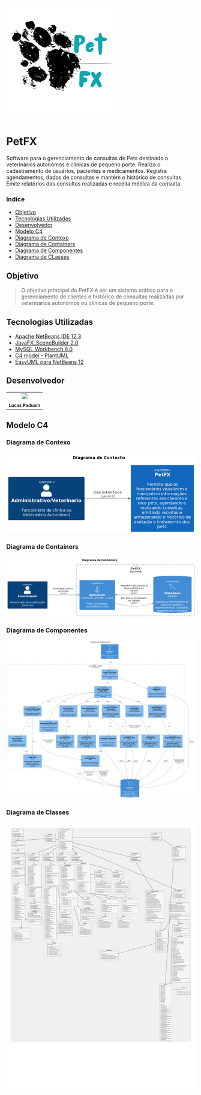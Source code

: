 
<h1 align="left">
    <img src="https://github.com/LucasEPaduam/PetFX/blob/master/src/view/IMAGENS/logopetfx.png" width="300px; "/> 
</h1>

# PetFX
Software para o gerenciamento de consultas de Pets 
destinado a veterinários autonômos e clinícas de pequeno porte.
Realiza o cadastramento de usuários, pacientes e medicamentos. 
Registra agendamentos, dados de consultas e mantém o histórico de consultas.
Emite relatórios das consultas realizadas e receita médica da consulta. 

### Indice
- [Objetivo](#-Objetivo)
- [Tecnologias Utilizadas](#-Tecnologias-Utilizadas)
- [Desenvolvedor](#-Desenvolvedor)
- [Modelo C4](#-Modelo-C4)
- [Diagrama de Contexo](#-Diagrama-de-Contexto)
- [Diagrama de Containers](#-Diagrama-de-Containers)
- [Diagrama de Componentes](#-Diagrama-de-Componentes)
- [Diagrama de CLasses](#-Diagrama-de-Classes)


## Objetivo
> O objetivo principal do PetFX é ser um sistema prático para o gerenciamento de clientes e histórico de consultas 
realizadas por veterinários autonômos ou clinícas de pequeno porte.

## Tecnologias Utilizadas

- [Apache NetBeans IDE 12.3](https://netbeans.apache.org)
- [JavaFX_SceneBuilder 2.0](https://www.oracle.com/java/technologies/javafxscenebuilder-1x-archive-downloads.html)
- [MySQL Workbench 8.0](https://www.mysql.com/products/workbench/)
- [C4 model - PlantUML](https://plantuml.com/)
- [EasyUML para NetBeans 12](https://drive.google.com/file/d/1HU-hZfW-WPMc8hMc1EgVUvIChsEJV0ot/view)


## Desenvolvedor

<table>
  <tr>
    <td align="center">
      <a href="#">
        <img src="https://avatars.githubusercontent.com/u/79526125?s=400&u=0d2c7957a6bc641bfea2320b04c455d8a7bd498a&v=4" width="200px;"/><br>
        <sub>
          <b>Lucas Paduam</b>
        </sub>
      </a>
    
</table>

## Modelo C4 

### Diagrama de Contexo

<img src="https://github.com/LucasEPaduam/PetFX/blob/master/Diagramas%20C4%20model/Diagrama%20em%20Imagens/PetFX_Diagrama%20de%20Contexto_PlantUML.png?raw=true">

### Diagrama de Containers 

<img src="https://github.com/LucasEPaduam/PetFX/blob/master/Diagramas%20C4%20model/Diagrama%20em%20Imagens/PetFX_Diagrama%20de%20Conteiners_PlantUML.png">

### Diagrama de Componentes

<img src="https://github.com/LucasEPaduam/PetFX/blob/master/Diagramas%20C4%20model/Diagrama%20em%20Imagens/PetFX_Diagrama%20de%20Componentes_PlantUML.png?raw=true">

### Diagrama de Classes

<img src="https://github.com/LucasEPaduam/PetFX/blob/master/Diagramas%20C4%20model/DiagramaClassesPetFX/Diagrams%20Images/Diagrama%20de%20Classe%20-%20Geral.png?raw=true">

